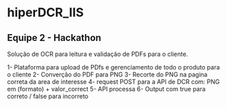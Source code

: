 # hiperDCR_IIS

## Equipe 2 - Hackathon

Solução de OCR para leitura e validação de PDFs para o cliente.

1- Plataforma para upload de PDfs e gerenciamento de todo o produto para o cliente
2- Converção do PDF para PNG
3- Recorte do PNG na pagina correta da area de interesse
4- request POST para a API de DCR com: PNG em (formato) + valor_correct
5- API processa
6- Output com true para correto / false para incorreto